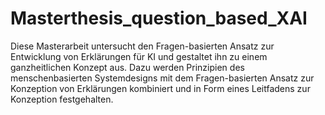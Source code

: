 # Masterthesis_question_based_XAI
Diese Masterarbeit untersucht den Fragen-basierten Ansatz zur Entwicklung von Erklärungen für KI und gestaltet ihn zu einem ganzheitlichen Konzept aus. Dazu werden Prinzipien des menschenbasierten Systemdesigns mit dem Fragen-basierten Ansatz zur Konzeption von Erklärungen kombiniert und in Form eines Leitfadens zur Konzeption festgehalten.
